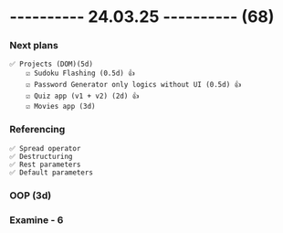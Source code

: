 # ---------- 24.03.25 ---------- (68)

### Next plans

    ✅ Projects (DOM)(5d)
        ☑️ Sudoku Flashing (0.5d) 👍
        ☑️ Password Generator only logics without UI (0.5d) 👍
        ☑️ Quiz app (v1 + v2) (2d) 👍
        ☑️ Movies app (3d)

### Referencing

    ✅ Spread operator
    ✅ Destructuring
    ✅ Rest parameters
    ✅ Default parameters

### OOP (3d)

### Examine - 6
